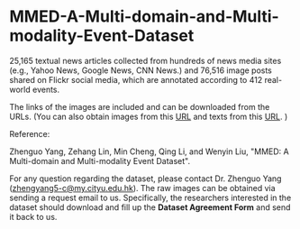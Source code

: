 # MMED-A-Multi-domain-and-Multi-modality-Event-Dataset

25,165 textual news articles collected from hundreds of news media sites (e.g., Yahoo News, Google News, CNN News.) and 76,516 image posts shared on Flickr social media, which are annotated according to 412 real-world events.

The links of the images are included and can be downloaded from the URLs. (You can also obtain images from this [URL](https://mail2gduteducn-my.sharepoint.com/:f:/g/personal/2111605074_mail2_gdut_edu_cn/Ep5EETZNJpJEl9wYuvEIUDgBOxNCqHINb6F982-dAdPTzA?e=dsLvkz) and texts from this [URL](https://mail2gduteducn-my.sharepoint.com/:f:/g/personal/2111605074_mail2_gdut_edu_cn/Ej6JjYYPuHZJi20We18yIrIBm8WuPzvrQQe39z9haeBypw?e=hrfzEg).
)

Reference:

Zhenguo Yang, Zehang Lin, Min Cheng, Qing Li, and Wenyin Liu, "MMED: A Multi-domain and Multi-modality Event Dataset".

For any question regarding the dataset, please contact Dr. Zhenguo Yang (zhengyang5-c@my.cityu.edu.hk). The raw images can be obtained via sending a request email to us. Specifically, the researchers interested in the dataset should download and fill up the **Dataset Agreement Form** and send it back to us.
